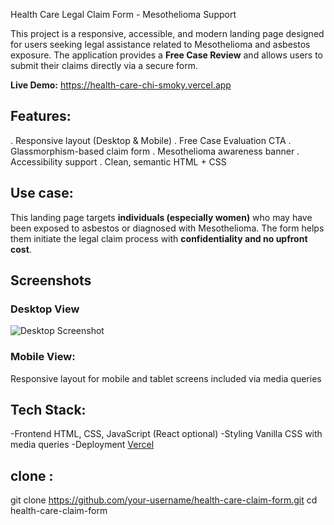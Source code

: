 Health Care Legal Claim Form - Mesothelioma Support

This project is a responsive, accessible, and modern landing page designed for users seeking legal assistance related to Mesothelioma and asbestos exposure. The application provides a **Free Case Review** and allows users to submit their claims directly via a secure form.

**Live Demo:** https://health-care-chi-smoky.vercel.app

## Features:

. Responsive layout (Desktop & Mobile)
. Free Case Evaluation CTA
. Glassmorphism-based claim form
. Mesothelioma awareness banner
. Accessibility support
. Clean, semantic HTML + CSS

## Use case:

This landing page targets **individuals (especially women)** who may have been exposed to asbestos or diagnosed with Mesothelioma. The form helps them initiate the legal claim process with **confidentiality and no upfront cost**.

## Screenshots

### Desktop View

![Desktop Screenshot](./assets/desktop-preview.png)

### Mobile View:

Responsive layout for mobile and tablet screens included via media queries

## Tech Stack:

-Frontend HTML, CSS, JavaScript (React optional)
-Styling Vanilla CSS with media queries
-Deployment [Vercel](https://vercel.com)

## clone :

git clone https://github.com/your-username/health-care-claim-form.git
cd health-care-claim-form
